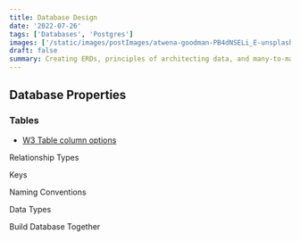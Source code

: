 ```yaml
---
title: Database Design
date: '2022-07-26'
tags: ['Databases', 'Postgres']
images: ['/static/images/postImages/atwena-goodman-PB4dNSELi_E-unsplash.jpg']
draft: false
summary: Creating ERDs, principles of architecting data, and many-to-many relationships. All software needs some form of data in order to contain state and behavior.
---
```


## Database Properties

### Tables

- [W3 Table column options](https://www.w3schools.com/sql/sql_datatypes.asp)

Relationship Types

Keys

Naming Conventions

Data Types

Build Database Together
